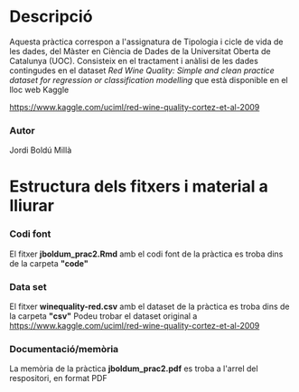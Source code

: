 # Descripció
Aquesta pràctica correspon a l'assignatura de Tipologia i cicle de vida de les dades, del Màster en Ciència de Dades de la Universitat Oberta de Catalunya (UOC). Consisteix en el tractament i anàlisi de les dades contingudes en el dataset *Red Wine Quality: 
Simple and clean practice dataset for regression or classification modelling* que està disponible en el lloc web Kaggle

https://www.kaggle.com/uciml/red-wine-quality-cortez-et-al-2009

### Autor
Jordi Boldú Millà

# Estructura dels fitxers i material a lliurar
### Codi font
El fitxer **jboldum_prac2.Rmd** amb el codi font de la pràctica es troba dins de la carpeta **"code"**

### Data set
El fitxer **winequality-red.csv** amb el dataset de la pràctica es troba dins de la carpeta **"csv"**
Podeu trobar el dataset original a https://www.kaggle.com/uciml/red-wine-quality-cortez-et-al-2009

### Documentació/memòria
La memòria de la pràctica **jboldum_prac2.pdf** es troba a l'arrel del respositori, en format PDF

